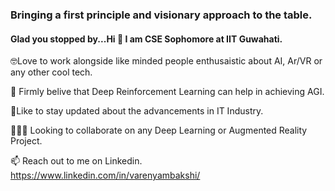 ### Bringing a first principle and visionary approach to the table. 

#### Glad you stopped by...Hi 👋 I am CSE Sophomore at IIT Guwahati. 

🤓Love to work alongside like minded people enthusaistic about AI, Ar/VR or any other cool tech.

🔭 Firmly belive that Deep Reinforcement Learning can help in achieving AGI.

🧐Like to stay updated about the advancements in IT Industry.

👨🏻‍✈️ Looking to collaborate on any Deep Learning or Augmented Reality Project.

📫 Reach out to me on Linkedin. https://www.linkedin.com/in/varenyambakshi/


<!--
**varenyamBakshi/varenyamBakshi** is a ✨ _special_ ✨ repository because its `README.md` (this file) appears on your GitHub profile.

Here are some ideas to get you started:

- 🔭 I’m currently working on ...
- 🌱 I’m currently learning ...
- 👯 I’m looking to collaborate on ...
- 🤔 I’m looking for help with ...
- 💬 Ask me about ...
- 📫 How to reach me: ...
- 😄 Pronouns: ...
- ⚡ Fun fact: ...
-->
